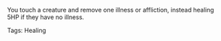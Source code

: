 You touch a creature and remove one illness or affliction, instead healing 5HP if they have no illness.

Tags: Healing